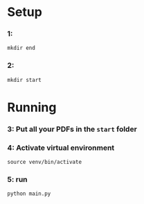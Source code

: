 # Setup

### 1:

```shell
mkdir end
```


### 2:

```shell
mkdir start
```

# Running

### 3: Put all your PDFs in the `start` folder


### 4: Activate virtual environment

```shell
source venv/bin/activate
```

### 5: run

```shell
python main.py
```
